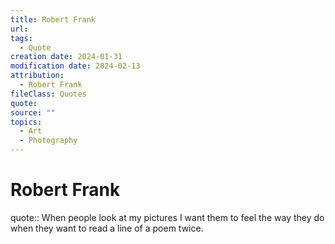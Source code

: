 ```yaml
---
title: Robert Frank
url: 
tags:
  - Quote
creation date: 2024-01-31
modification date: 2024-02-13
attribution:
  - Robert Frank
fileClass: Quotes
quote: 
source: ""
topics:
  - Art
  - Photography
---
```


# Robert Frank

quote:: When people look at my pictures I want them to feel the way they do when they want to read a line of a poem twice.
